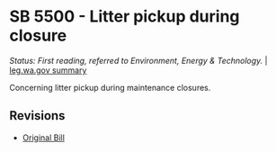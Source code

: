 # SB 5500 - Litter pickup during closure
*Status: First reading, referred to Environment, Energy & Technology.* | [leg.wa.gov summary](https://app.leg.wa.gov/billsummary?BillNumber=5500&Year=2021)

Concerning litter pickup during maintenance closures.

## Revisions
* [Original Bill](1/)